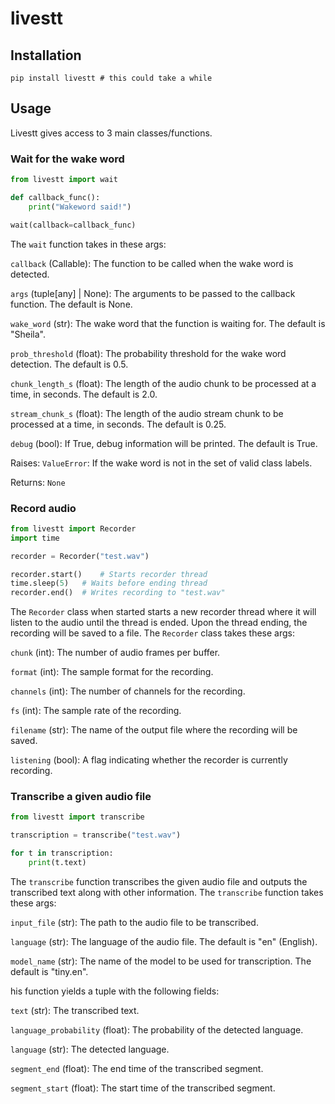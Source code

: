 # livestt

## Installation

```
pip install livestt # this could take a while
````

## Usage
Livestt gives access to 3 main classes/functions. 

### Wait for the wake word
```python
from livestt import wait

def callback_func():
    print("Wakeword said!")

wait(callback=callback_func)
```

The `wait` function takes in these args:

`callback` (Callable): The function to be called when the wake word is detected.

`args` (tuple[any] | None): The arguments to be passed to the callback function. The default is None.

`wake_word` (str): The wake word that the function is waiting for. The default is "Sheila".

`prob_threshold` (float): The probability threshold for the wake word detection. The default is 0.5.

`chunk_length_s` (float): The length of the audio chunk to be processed at a time, in seconds. The default is 2.0.

`stream_chunk_s` (float): The length of the audio stream chunk to be processed at a time, in seconds. The default is 0.25.

`debug` (bool): If True, debug information will be printed. The default is True.

Raises:
`ValueError`: If the wake word is not in the set of valid class labels.

Returns:
`None`

### Record audio
```python
from livestt import Recorder
import time

recorder = Recorder("test.wav")

recorder.start()    # Starts recorder thread
time.sleep(5)   # Waits before ending thread
recorder.end()  # Writes recording to "test.wav"
```


The `Recorder` class when started starts a new recorder thread where it will listen to the audio until the thread is ended. Upon the thread ending, the recording will be saved to a file. The `Recorder` class takes these args:

`chunk` (int): The number of audio frames per buffer.

`format` (int): The sample format for the recording.

`channels` (int): The number of channels for the recording.

`fs` (int): The sample rate of the recording.

`filename` (str): The name of the output file where the recording will be saved.

`listening` (bool): A flag indicating whether the recorder is currently recording.

### Transcribe a given audio file
```python 
from livestt import transcribe

transcription = transcribe("test.wav")

for t in transcription:
    print(t.text)

```

The `transcribe` function transcribes the given audio file and outputs the transcribed text along with other information. The `transcribe` function takes these args:

`input_file` (str): The path to the audio file to be transcribed.

`language` (str): The language of the audio file. The default is "en" (English).

`model_name` (str): The name of the model to be used for transcription. The default is "tiny.en".

his function yields a tuple with the following fields:


`text` (str): The transcribed text.

`language_probability` (float): The probability of the detected language.

`language` (str): The detected language.

`segment_end` (float): The end time of the transcribed segment.

`segment_start` (float): The start time of the transcribed segment.